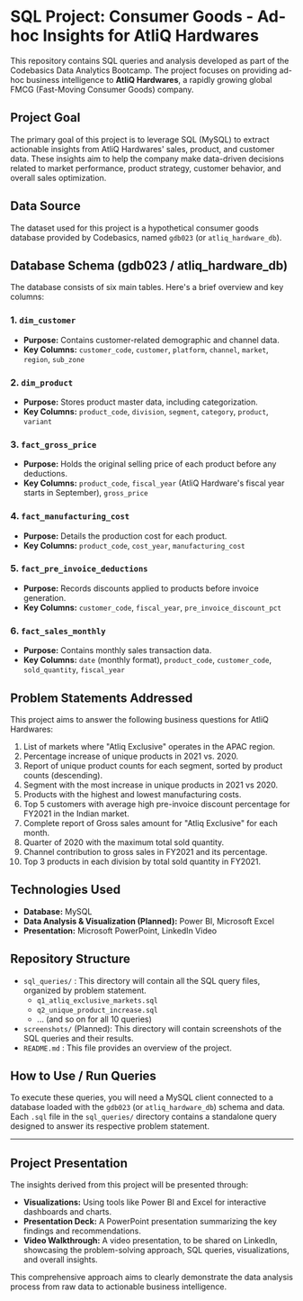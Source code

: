 # SQL Project: Consumer Goods - Ad-hoc Insights for AtliQ Hardwares

This repository contains SQL queries and analysis developed as part of the Codebasics Data Analytics Bootcamp. The project focuses on providing ad-hoc business intelligence to **AtliQ Hardwares**, a rapidly growing global FMCG (Fast-Moving Consumer Goods) company.

## Project Goal
The primary goal of this project is to leverage SQL (MySQL) to extract actionable insights from AtliQ Hardwares' sales, product, and customer data. These insights aim to help the company make data-driven decisions related to market performance, product strategy, customer behavior, and overall sales optimization.

## Data Source
The dataset used for this project is a hypothetical consumer goods database provided by Codebasics, named `gdb023` (or `atliq_hardware_db`).

## Database Schema (gdb023 / atliq_hardware_db)

The database consists of six main tables. Here's a brief overview and key columns:

### 1. `dim_customer`
* **Purpose:** Contains customer-related demographic and channel data.
* **Key Columns:** `customer_code`, `customer`, `platform`, `channel`, `market`, `region`, `sub_zone`

### 2. `dim_product`
* **Purpose:** Stores product master data, including categorization.
* **Key Columns:** `product_code`, `division`, `segment`, `category`, `product`, `variant`

### 3. `fact_gross_price`
* **Purpose:** Holds the original selling price of each product before any deductions.
* **Key Columns:** `product_code`, `fiscal_year` (AtliQ Hardware's fiscal year starts in September), `gross_price`

### 4. `fact_manufacturing_cost`
* **Purpose:** Details the production cost for each product.
* **Key Columns:** `product_code`, `cost_year`, `manufacturing_cost`

### 5. `fact_pre_invoice_deductions`
* **Purpose:** Records discounts applied to products before invoice generation.
* **Key Columns:** `customer_code`, `fiscal_year`, `pre_invoice_discount_pct`

### 6. `fact_sales_monthly`
* **Purpose:** Contains monthly sales transaction data.
* **Key Columns:** `date` (monthly format), `product_code`, `customer_code`, `sold_quantity`, `fiscal_year`

## Problem Statements Addressed
This project aims to answer the following business questions for AtliQ Hardwares:

1.  List of markets where "Atliq Exclusive" operates in the APAC region.
2.  Percentage increase of unique products in 2021 vs. 2020.
3.  Report of unique product counts for each segment, sorted by product counts (descending).
4.  Segment with the most increase in unique products in 2021 vs 2020.
5.  Products with the highest and lowest manufacturing costs.
6.  Top 5 customers with average high pre-invoice discount percentage for FY2021 in the Indian market.
7.  Complete report of Gross sales amount for "Atliq Exclusive" for each month.
8.  Quarter of 2020 with the maximum total sold quantity.
9.  Channel contribution to gross sales in FY2021 and its percentage.
10. Top 3 products in each division by total sold quantity in FY2021.

## Technologies Used
* **Database:** MySQL
* **Data Analysis & Visualization (Planned):** Power BI, Microsoft Excel
* **Presentation:** Microsoft PowerPoint, LinkedIn Video

## Repository Structure
* `sql_queries/` : This directory will contain all the SQL query files, organized by problem statement.
    * `q1_atliq_exclusive_markets.sql`
    * `q2_unique_product_increase.sql`
    * ... (and so on for all 10 queries)
* `screenshots/` (Planned): This directory will contain screenshots of the SQL queries and their results.
* `README.md` : This file provides an overview of the project.

## How to Use / Run Queries
To execute these queries, you will need a MySQL client connected to a database loaded with the `gdb023` (or `atliq_hardware_db`) schema and data. Each `.sql` file in the `sql_queries/` directory contains a standalone query designed to answer its respective problem statement.

---

## Project Presentation
The insights derived from this project will be presented through:
* **Visualizations:** Using tools like Power BI and Excel for interactive dashboards and charts.
* **Presentation Deck:** A PowerPoint presentation summarizing the key findings and recommendations.
* **Video Walkthrough:** A video presentation, to be shared on LinkedIn, showcasing the problem-solving approach, SQL queries, visualizations, and overall insights.

This comprehensive approach aims to clearly demonstrate the data analysis process from raw data to actionable business intelligence.
